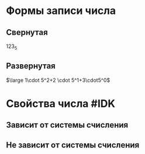 # Формы записи числа
## Свернутая
$123_{5}$
## Развернутая
$\large 1\cdot 5^2+2 \cdot 5^1+3\cdot5^0$

# Свойства числа #IDK
## Зависит от системы счисления
## Не зависит от системы счисления